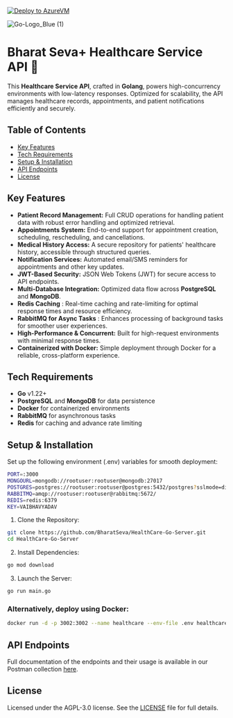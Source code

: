 [![Deploy to AzureVM](https://github.com/BharatSeva/Healthcare-Server/actions/workflows/deploy.yaml/badge.svg)](https://github.com/BharatSeva/Healthcare-Server/actions/workflows/deploy.yaml)  
  
![Go-Logo_Blue (1)](https://github.com/user-attachments/assets/369e83fe-82c3-463e-85fa-1fb229f5e89f)          

# Bharat Seva+ Healthcare Service API 🚀

This **Healthcare Service API**, crafted in **Golang**, powers high-concurrency environments with low-latency responses. Optimized for scalability, the API manages healthcare records, appointments, and patient notifications efficiently and securely.


## Table of Contents
- [Key Features](#key-features)
- [Tech Requirements](#tech-requirements)
- [Setup & Installation](#setup--installation)
- [API Endpoints](#api-endpoints)
- [License](#license)


## Key Features
- **Patient Record Management:** Full CRUD operations for handling patient data with robust error handling and optimized retrieval.
- **Appointments System:** End-to-end support for appointment creation, scheduling, rescheduling, and cancellations.
- **Medical History Access:** A secure repository for patients' healthcare history, accessible through structured queries.
- **Notification Services:** Automated email/SMS reminders for appointments and other key updates.
- **JWT-Based Security:** JSON Web Tokens (JWT) for secure access to API endpoints.
- **Multi-Database Integration:** Optimized data flow across **PostgreSQL**  and **MongoDB**.
- **Redis Caching** : Real-time caching and rate-limiting for optimal response times and resource efficiency.
- **RabbitMQ for Async Tasks** : Enhances processing of background tasks for smoother user experiences.
- **High-Performance & Concurrent:** Built for high-request environments with minimal response times.
- **Containerized with Docker:** Simple deployment through Docker for a reliable, cross-platform experience.


## Tech Requirements
- **Go** v1.22+
- **PostgreSQL** and **MongoDB** for data persistence
- **Docker** for containerized environments
- **RabbitMQ** for asynchronous tasks
- **Redis** for caching and advance rate limiting

## Setup & Installation
Set up the following environment (.env) variables for smooth deployment:
```bash
PORT=:3000
MONGOURL=mongodb://rootuser:rootuser@mongodb:27017 
POSTGRES=postgres://rootuser:rootuser@postgres:5432/postgres?sslmode=disable
RABBITMQ=amqp://rootuser:rootuser@rabbitmq:5672/
REDIS=redis:6379
KEY=VAIBHAVYADAV
```

1. Clone the Repository:

```bash
git clone https://github.com/BharatSeva/HealthCare-Go-Server.git
cd HealthCare-Go-Server
```

2. Install Dependencies:

```bash
go mod download
```

3. Launch the Server:

```bash
go run main.go
```
### Alternatively, deploy using Docker:
```bash
docker run -d -p 3002:3002 --name healthcare --env-file .env healthcare
```

## API Endpoints
Full documentation of the endpoints and their usage is available in our Postman collection [here](./Healthcare.postman_collection.json).

## License
Licensed under the AGPL-3.0 license. See the [LICENSE](./LICENSE) file for full details.

